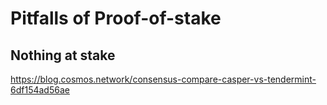 # Pitfalls of Proof-of-stake

## Nothing at stake

https://blog.cosmos.network/consensus-compare-casper-vs-tendermint-6df154ad56ae
